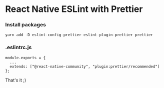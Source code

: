 # React Native ESLint with Prettier

### Install packages
```
yarn add -D eslint-config-prettier eslint-plugin-prettier prettier
```

### .eslintrc.js
```
module.exports = {
  ...
  extends: ["@react-native-community", "plugin:prettier/recommended"]
};
```

That's it ;)
